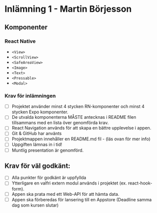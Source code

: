 # Inlämning 1 - Martin Börjesson



## Komponenter

### React Native

- `<View>`
- `<ScrollView>`
- `<SafeAreaView>`
- `<Image>`
- `<Text>`
- `<Pressable>`
- `<Modal>`

### Krav för inlämningen

- [ ] Projektet använder minst 4 stycken RN-komponenter och minst 4 stycken Expo komponenter.
- [ ] De utvalda komponenterna MÅSTE antecknas i README filen tillsammans med en lista över genomförda krav.
- [ ] React Navigation används för att skapa en bättre upplevelse i appen.
- [ ] Git & GitHub har använts
- [ ] Projektmappen innehåller en README.md fil - (läs ovan för mer info)
- [ ] Uppgiften lämnas in i tid!
- [ ] Muntlig presentation är genomförd.

## Krav för väl godkänt:

- [ ] Alla punkter för godkänt är uppfyllda
- [ ] Ytterligare en valfri extern modul används i projektet (ex. react-hook-form).
- [ ] Appen ska prata med ett Web-API för att hämta data.
- [ ] Appen ska förberedas för lansering till en Appstore (Deadline samma dag som kursen slutar)